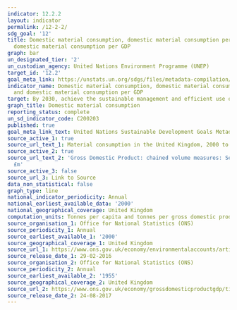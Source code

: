 ```yaml
---
indicator: 12.2.2
layout: indicator
permalink: /12-2-2/
sdg_goal: '12'
title: Domestic material consumption, domestic material consumption per capita, and
  domestic material consumption per GDP
graph: bar
un_designated_tier: '2'
un_custodian_agency: United Nations Environment Programme (UNEP)
target_id: '12.2'
goal_meta_link: https://unstats.un.org/sdgs/files/metadata-compilation/Metadata-Goal-12.pdf
indicator_name: Domestic material consumption, domestic material consumption per capita,
  and domestic material consumption per GDP
target: By 2030, achieve the sustainable management and efficient use of natural resources
graph_title: Domestic material consumption
reporting_status: complete
un_sd_indicator_code: C200203
published: true
goal_meta_link_text: United Nations Sustainable Development Goals Metadata (pdf 782kB)
source_active_1: true
source_url_text_1: Material consumption in the United Kingdom, 2000 to 2013
source_active_2: true
source_url_text_2: 'Gross Domestic Product: chained volume measures: Seasonally adjusted
  £m'
source_active_3: false
source_url_3: Link to Source
data_non_statistical: false
graph_type: line
national_indicator_periodicity: Annual
national_earliest_available_data: '2000'
national_geographical_coverage: United Kingdom
computation_units: Tonnes per capita and tonnes per gross domestic product GBP (£m)
source_organisation_1: Office for National Statistics (ONS)
source_periodicity_1: Annual
source_earliest_available_1: '2000'
source_geographical_coverage_1: United Kingdom
source_url_1: https://www.ons.gov.uk/economy/environmentalaccounts/articles/ukenvironmentalaccountshowmuchmaterialistheukconsuming/ukenvironmentalaccountshowmuchmaterialistheukconsuming
source_release_date_1: 29-02-2016
source_organisation_2: Office for National Statistics (ONS)
source_periodicity_2: Annual
source_earliest_available_2: '1955'
source_geographical_coverage_2: United Kingdom
source_url_2: https://www.ons.gov.uk/economy/grossdomesticproductgdp/timeseries/abmi/pn2
source_release_date_2: 24-08-2017
---
```

